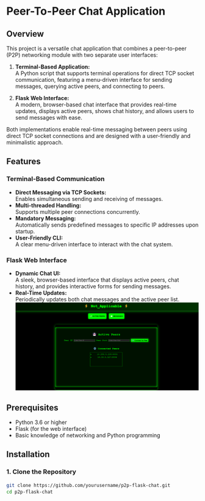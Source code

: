 # Peer-To-Peer Chat Application

## Overview

This project is a versatile chat application that combines a peer-to-peer (P2P) networking module with two separate user interfaces:

1. **Terminal-Based Application:**  
   A Python script that supports terminal operations for direct TCP socket communication, featuring a menu-driven interface for sending messages, querying active peers, and connecting to peers.

2. **Flask Web Interface:**  
   A modern, browser-based chat interface that provides real-time updates, displays active peers, shows chat history, and allows users to send messages with ease.

Both implementations enable real-time messaging between peers using direct TCP socket connections and are designed with a user-friendly and minimalistic approach.

## Features

### Terminal-Based Communication
- **Direct Messaging via TCP Sockets:**  
  Enables simultaneous sending and receiving of messages.
- **Multi-threaded Handling:**  
  Supports multiple peer connections concurrently.
- **Mandatory Messaging:**  
  Automatically sends predefined messages to specific IP addresses upon startup.
- **User-Friendly CLI:**  
  A clear menu-driven interface to interact with the chat system.

### Flask Web Interface
- **Dynamic Chat UI:**  
  A sleek, browser-based interface that displays active peers, chat history, and provides interactive forms for sending messages.
- **Real-Time Updates:**  
  Periodically updates both chat messages and the active peer list.
  ![Chat Application Screenshot](Images/Screenshot%202025-02-19%20154937.png)


## Prerequisites
- Python 3.6 or higher
- Flask (for the web interface)
- Basic knowledge of networking and Python programming

## Installation

### 1. Clone the Repository
```bash
git clone https://github.com/yourusername/p2p-flask-chat.git
cd p2p-flask-chat
